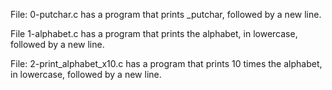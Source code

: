 File: 0-putchar.c has a program that prints _putchar, followed by a new line.

File 1-alphabet.c has a program that prints the alphabet, in lowercase, followed by a new line.

File: 2-print_alphabet_x10.c has a program that prints 10 times the alphabet, in lowercase, followed by a new line.


